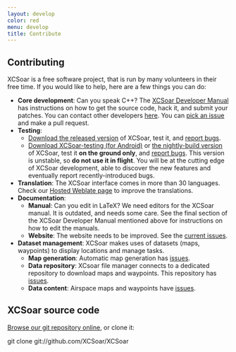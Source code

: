 ```yaml
---
layout: develop
color: red
menu: develop
title: Contribute
---
```


## Contributing

XCSoar is a free software project, that is run by many volunteers in their free time.
If you would like to help, here are a few things you can do:

- **Core development**: Can you speak C++? The [XCSoar Developer Manual](https://xcsoar.readthedocs.io/en/latest/) has instructions on how to get the source code, hack it, and submit your patches.  You can contact other developers [here](/contact/).
You can [pick an issue](https://github.com/XCSoar/XCSoar/issues) and make a pull request.
- **Testing**:
  - [Download the released version](https://xcsoar.org/download/) of XCSoar, test it, and [report bugs](/develop/new_ticket.html).
  - [Download XCSoar-testing (for Android)](https://play.google.com/store/apps/details?id=org.xcsoar.testing) or [the nightly-build version](https://download.xcsoar.org/nightly_builds/) of XCSoar, test it **on the ground only**, and [report bugs](/develop/new_ticket.html). This version is unstable, so **do not use it in flight**.
  You will be at the cutting edge of XCSoar development, able to discover the new features and eventually report recently-introduced bugs.
- **Translation**: The XCSoar interface comes in more than 30 languages. Check our [Hosted Weblate page](https://hosted.weblate.org/projects/xcsoar) to improve the translations.
- **Documentation**:
  - **Manual**: Can you edit in LaTeX? We need editors for the XCSoar manual. It is outdated, and needs some care. See the final section of the XCSoar Developer Manual mentioned above for instructions on how to edit the manuals.
  - **Website**: The website needs to be improved. See the [current issues](https://github.com/XCSoar/website/issues).
- **Dataset management**: XCSoar makes uses of datasets (maps, waypoints) to display locations and manage tasks.
  - **Map generation**: Automatic map generation has [issues](https://github.com/XCSoar/xcsoar-mapgen-data/issues).
  - **Data repository**: XCsoar file manager connects to a dedicated repository to download maps and waypoints. This repository has [issues](https://github.com/XCSoar/xcsoar-data-repository/issues).
  - **Data content**: Airspace maps and waypoints have [issues](https://github.com/XCSoar/xcsoar-data-content/issues).

## XCSoar source code

[Browse our git repository online](https://github.com/XCSoar/XCSoar), or clone it:

  git clone git://github.com/XCSoar/XCSoar
